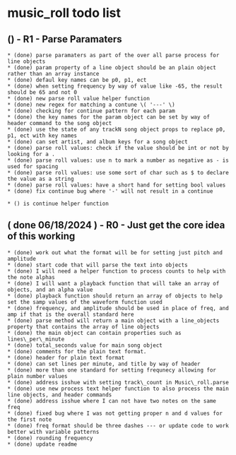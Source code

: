 # music_roll todo list

## () - R1 - Parse Paramaters
    * (done) parse paramaters as part of the over all parse process for line objects
    * (done) param property of a line object should be an plain object rather than an array instance
    * (done) defaul key names can be p0, p1, ect
    * (done) when setting frequency by way of value like -65, the result should be 65 and not 0
    * (done) new parse roll value helper function
    * (done) new regex for matching a contune \( '---' \)
    * (done) checking for continue pattern for each param
    * (done) the key names for the param object can be set by way of header command to the song object
    * (done) use the state of any trackN song object props to replace p0, p1, ect with key names
    * (done) can set artist, and album keys for a song object   
    * (done) parse roll values: check if the value should be int or not by looking for a .
    * (done) parse roll values: use n to mark a number as negative as - is used for spacing
    * (done) parse roll values: use some sort of char such as $ to declare the value as a string
    * (done) parse roll values: have a short hand for setting bool values
    * (done) fix continue bug where '-' will not result in a continue
    
    * () is continue helper function
    
## ( done 06/18/2024 ) - R0 - Just get the core idea of this working
    * (done) work out what the format will be for setting just pitch and amplitude
    * (done) start code that will parse the text into objects
    * (done) I will need a helper function to process counts to help with the note alphas
    * (done) I will want a playback function that will take an array of objects, and an alpha value
    * (done) playback function should return an array of objects to help set the samp values of the waveform function used
    * (done) frequency, and amplitude should be used in place of freq, and amp if that is the overall standard here
    * (done) parse method will return a main object with a line_objects property that contains the array of line objects
    * (done) the main object can contain properties such as lines\_per\_minute
    * (done) total_seconds value for main song object
    * (done) comments for the plain text format.
    * (done) header for plain text format
    * (done) can set lines per minute, and title by way of header
    * (done) more than one standard for setting frequnecy allowing for plain number values
    * (done) address isshue with setting track\_count in Music\_roll.parse 
    * (done) use new process text helper function to also process the main line objects, and header commands
    * (done) address isshue where I can not have two notes on the same freq
    * (done) fixed bug where I was not getting proper n and d values for the first note
    * (done) freq format should be three dashes --- or update code to work better with variable patterns
    * (done) rounding frequency
    * (done) update readme
    

